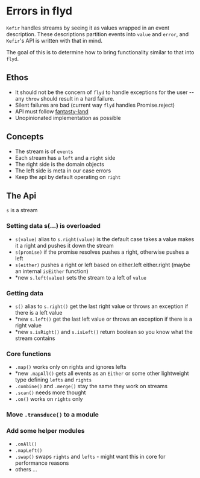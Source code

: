 # Errors in flyd
`Kefir` handles streams by seeing it as values wrapped in an event description. These descriptions partition events into `value` and `error`, and `Kefir`'s API is written with that in mind.

The goal of this is to determine how to bring functionality similar to that into `flyd`.

## Ethos
* It should not be the concern of `flyd` to handle exceptions for the user -- any `throw` should result in a hard failure.
* Silent failures are bad (current way `flyd` handles Promise.reject)
* API must follow [fantasty-land](https://github.com/fantasyland/fantasy-land)
* Unopinionated implementation as possible


## Concepts
+ The stream is of `events`
+ Each stream has a `left` and a `right` side
+ The right side is the domain objects
+ The left side is meta in our case errors
+ Keep the api by default operating on `right`

## The Api
`s` is a stream

### Setting data s(...) is overloaded
+ `s(value)` alias to `s.right(value)` is the default case takes a value makes it a right and pushes it down the stream
+ `s(promise)` if the promise resolves pushes a right, otherwise pushes a left
+ `s(either)` pushes a right or left based on either.left either.right (maybe an internal `isEither` function)
+ *new `s.left(value)` sets the stream to a left of `value`

### Getting data
+ `s()` alias to `s.right()` get the last right value or throws an exception if there is a left value
+ *new `s.left()` get the last left value or throws an exception if there is a right value
+ *new `s.isRight()` and `s.isLeft()` return boolean so you know what the stream contains

### Core functions
+ `.map()` works only on rights and ignores lefts
+ *new `.mapAll()` gets all events as an `Either` or some other lightweight type defining `lefts` and `rights`
+ `.combine()` and `.merge()` stay the same they work on streams
+ `.scan()` needs more thought
+ `.on()` works on `rights` only

### Move `.transduce()` to a module

### Add some helper modules
+ `.onAll()`
+ `.mapLeft()`
+ `.swap()` swaps `rights` and `lefts` - might want this in core for performance reasons
+ others ...
